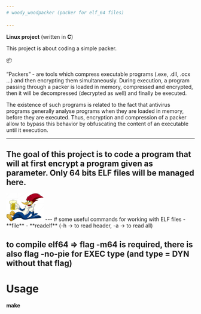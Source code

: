 ```yaml
---
# woody_woodpacker (packer for elf_64 files)

---
```

**Linux project**
(written in **C**)


This project is about coding a simple packer.

📦

“Packers” - are tools which compress executable programs (.exe, .dll,
.ocx ...) and then encrypting them simultaneously. 
During execution, a program passing through a packer is loaded in memory, compressed and encrypted, then it will be decompressed (decrypted as well) and finally be executed.

The existence of such programs is related to the fact that antivirus programs generally
analyse programs when they are loaded in memory, before they are executed. Thus,
encryption and compression of a packer allow to bypass this behavior by obfuscating the
content of an executable until it execution.

---
The goal of this project is to code a program that will at first encrypt a program given
as parameter. Only 64 bits ELF files will be managed here.
---

<!-- ![Image woody](https://github.com/bchelste/elf64_packer/blob/main/subject/woody_image.png) -->

<img src="https://github.com/bchelste/elf64_packer/blob/main/subject/woody_image.png" width="100">
---
# some useful commands for working with ELF files
- **file** <efl_file>
- **readelf** (-h -> to read header, -a -> to read all) <elf_file>


to compile elf64 => flag **-m64** is required,
there is also flag **-no-pie** for **EXEC** type
(and type = DYN without that flag)
---
# Usage
**make**  